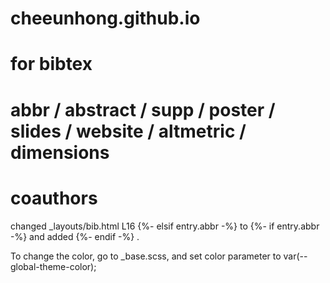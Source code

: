 # cheeunhong.github.io
# for bibtex
# abbr / abstract / supp / poster / slides / website / altmetric / dimensions
# coauthors 
<!-- https://github.com/alshedivat/al-folio/blob/master/_config.yml -->
changed _layouts/bib.html L16 
 {%- elsif entry.abbr -%} to  {%- if entry.abbr -%} 
 and added {%- endif -%}
 .

To change the color, 
go to _base.scss, and set color parameter to var(--global-theme-color);